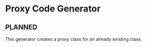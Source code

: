 # Proxy Code Generator

## PLANNED

This generator creates a proxy class for an already existing class.